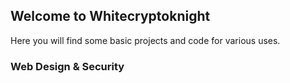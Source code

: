 ## Welcome to Whitecryptoknight

Here you will find some basic projects and code for various uses.

### Web Design & Security



